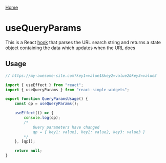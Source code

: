 [Home](../../../README.md)

# useQueryParams

This is a React [hook](https://reactjs.org/docs/hooks-intro.html) that parses the URL search string and returns a state object containing the data which updates when the URL does

## Usage

```jsx
// https://my-awesome-site.com?key1=value1&key2=value2&key3=value3

import { useEffect } from "react";
import { useQueryParams } from "react-simple-widgets";

export function QueryParamsUsage() {
    const qp = useQueryParams();

    useEffect(() => {
        console.log(qp);
        /* 
        	Query parameters have changed
        	qp = { key1: value1, key2: value2, key3: value3 }
        */
    }, [qp]);

    return null;
}
```
